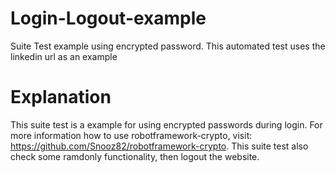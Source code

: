 # Login-Logout-example
Suite Test example using encrypted password. This automated test uses the linkedin url as an example

# Explanation
This suite test is a example for using encrypted passwords during login. 
For more information how to use robotframework-crypto, visit: https://github.com/Snooz82/robotframework-crypto.
This suite test also check some ramdonly functionality, then logout the website.
